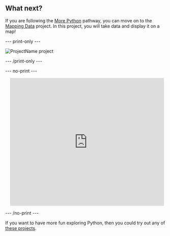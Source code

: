 ## What next?

If you are following the [More Python](https://projects.raspberrypi.org/en/raspberrypi/python-2) pathway, you can move on to the [Mapping Data](https://projects.raspberrypi.org/en/projects/mapping-data) project. In this project, you will take data and display it on a map!

--- print-only ---

![ProjectName project](images/mapping-data-project.png)

--- /print-only ---

--- no-print ---

<div class="scratch-preview" style="margin-left: 15px;">
  <iframe allowtransparency="true" width="485" height="402" src="https://trinket.io/python/f8fb108421" frameborder="0"></iframe>
</div>

--- /no-print ---

If you want to have more fun exploring Python, then you could try out any of [these projects](https://projects.raspberrypi.org/en/projects?software%5B%5D=python&curriculum%5B%5D=%202).
